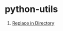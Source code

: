 # python-utils

1. [Replace in Directory](https://github.com/samirtf/python-utils/wiki/Replace-in-Directory)
